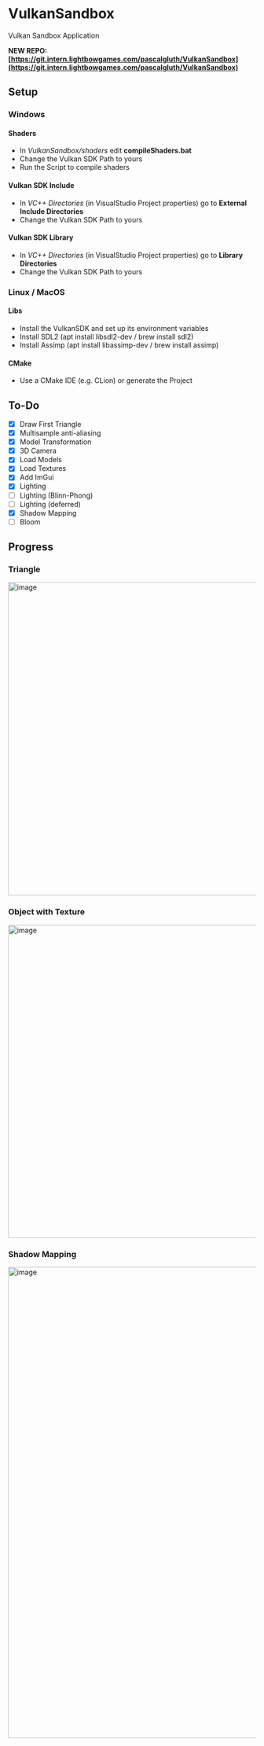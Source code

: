 # VulkanSandbox
Vulkan Sandbox Application

**NEW REPO: [https://git.intern.lightbowgames.com/pascalgluth/VulkanSandbox](https://git.intern.lightbowgames.com/pascalgluth/VulkanSandbox)**

## Setup

### Windows

#### Shaders

- In *VulkanSandbox/shaders* edit **compileShaders.bat**
- Change the Vulkan SDK Path to yours
- Run the Script to compile shaders

#### Vulkan SDK Include

- In *VC++ Directories* (in VisualStudio Project properties) go to **External Include Directories**
- Change the Vulkan SDK Path to yours

#### Vulkan SDK Library

- In *VC++ Directories* (in VisualStudio Project properties) go to **Library Directories**
- Change the Vulkan SDK Path to yours

### Linux / MacOS

#### Libs

- Install the VulkanSDK and set up its environment variables
- Install SDL2 (apt install libsdl2-dev / brew install sdl2)
- Install Assimp (apt install libassimp-dev / brew install assimp)

#### CMake

- Use a CMake IDE (e.g. CLion) or generate the Project

## To-Do

- [x] Draw First Triangle
- [x] Multisample anti-aliasing
- [x] Model Transformation
- [x] 3D Camera
- [x] Load Models
- [x] Load Textures
- [x] Add ImGui
- [x] Lighting
- [ ] Lighting (Blinn-Phong)
- [ ] Lighting (deferred)
- [x] Shadow Mapping
- [ ] Bloom

## Progress

### Triangle

<img width="638" alt="image" src="https://user-images.githubusercontent.com/45181484/175827560-2b4a0bbf-1a90-428f-8a04-d5b890545194.png">

### Object with Texture

<img width="637" alt="image" src="https://user-images.githubusercontent.com/45181484/176275258-1ed1d84e-02a1-47cb-8819-a300e8e1666a.png">

### Shadow Mapping

<img width="959" alt="image" src="https://user-images.githubusercontent.com/45181484/177044764-1978bb87-a3a6-4ad0-88ec-5c187f0590af.png">

